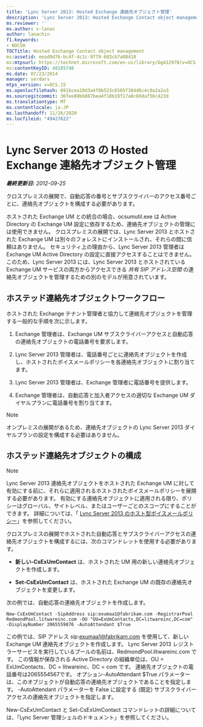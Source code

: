 ```yaml
---
title: 'Lync Server 2013: Hosted Exchange 連絡先オブジェクト管理'
description: 'Lync Server 2013: Hosted Exchange Contact object management。'
ms.reviewer: ''
ms.author: v-lanac
author: lanachin
f1.keywords:
- NOCSH
TOCTitle: Hosted Exchange Contact object management
ms:assetid: eead9d76-bc4f-4c1c-9779-683cb7a88410
ms:mtpsurl: https://technet.microsoft.com/en-us/library/Gg412978(v=OCS.15)
ms:contentKeyID: 48185748
ms.date: 07/23/2014
manager: serdars
mtps_version: v=OCS.15
ms.openlocfilehash: 691bcea10d3a4f8b523c6565f384d6c4c9a2a2a3
ms.sourcegitcommit: 36fee89bb887bea4f18b19f17a8c69daf5bc423d
ms.translationtype: MT
ms.contentlocale: ja-JP
ms.lasthandoff: 11/26/2020
ms.locfileid: "49427622"
---
```

# <a name="hosted-exchange-contact-object-management-in-lync-server-2013"></a>Lync Server 2013 の Hosted Exchange 連絡先オブジェクト管理

<div data-xmlns="http://www.w3.org/1999/xhtml">

<div class="topic" data-xmlns="http://www.w3.org/1999/xhtml" data-msxsl="urn:schemas-microsoft-com:xslt" data-cs="https://msdn.microsoft.com/">

<div data-asp="https://msdn2.microsoft.com/asp">



</div>

<div id="mainSection">

<div id="mainBody">

<span> </span>

_**最終更新日:** 2012-09-25_

クロスプレミスの展開で、自動応答の番号とサブスクライバーのアクセス番号ごとに、連絡先オブジェクトを構成する必要があります。

ホストされた Exchange UM との統合の場合、ocsumutil.exe は Active Directory の Exchange UM 設定に依存するため、連絡先オブジェクトの管理には使用できません。 クロスプレミスの展開では、Lync Server 2013 とホストされた Exchange UM は別々のフォレストにインストールされ、それらの間に信頼はありません。 セキュリティ上の理由から、Lync Server 2013 管理者は Exchange UM Active Directory の設定に直接アクセスすることはできません。 このため、Lync Server 2013 には、Lync Server 2013 とホストされている Exchange UM サービスの両方からアクセスできる *共有 SIP アドレス空間* の連絡先オブジェクトを管理するための別のモデルが用意されています。

<div>

## <a name="hosted-contact-object-workflow"></a>ホステッド連絡先オブジェクトワークフロー

ホストされた Exchange テナント管理者と協力して連絡先オブジェクトを管理する一般的な手順を次に示します。

1.  Exchange 管理者は、Exchange UM サブスクライバーアクセスと自動応答の連絡先オブジェクトの電話番号を要求します。

2.  Lync Server 2013 管理者は、電話番号ごとに連絡先オブジェクトを作成し、ホストされたボイスメールポリシーを各連絡先オブジェクトに割り当てます。

3.  Lync Server 2013 管理者は、Exchange 管理者に電話番号を提供します。

4.  Exchange 管理者は、自動応答と加入者アクセスの適切な Exchange UM ダイヤルプランに電話番号を割り当てます。

<div>


> [!NOTE]  
> オンプレミスの展開があるため、連絡先オブジェクトの Lync Server 2013 ダイヤルプランの設定を構成する必要はありません。



</div>

</div>

<div>

## <a name="configuring-hosted-contact-objects"></a>ホステッド連絡先オブジェクトの構成

<div>


> [!NOTE]  
> Lync Server 2013 連絡先オブジェクトをホストされた Exchange UM に対して有効にする前に、それらに適用されるホストされたボイスメールポリシーを展開する必要があります。 有効にする連絡先オブジェクトに適用される限り、ポリシーはグローバル、サイトレベル、またはユーザーごとのスコープにすることができます。 詳細については、「 <A href="lync-server-2013-hosted-voice-mail-policies.md">Lync Server 2013 のホスト型ボイスメールポリシー</A>」を参照してください。



</div>

クロスプレミスの展開でホストされた自動応答とサブスクライバーアクセスの連絡先オブジェクトを構成するには、次のコマンドレットを使用する必要があります。

  - **新しい-CsExUmContact** は、ホストされた UM 用の新しい連絡先オブジェクトを作成します。

  - **Set-CsExUmContact** は、ホストされた Exchange UM の既存の連絡先オブジェクトを変更します。

次の例では、自動応答の連絡先オブジェクトを作成します。

    New-CsExUmContact -SipAddress sip:exumaa1@fabrikam.com -RegistrarPool RedmondPool.litwareinc.com -OU "OU=ExUmContacts,DC=litwareinc,DC=com" -DisplayNumber 2065559876 -AutoAttendant $True

この例では、SIP アドレス sip:exumaa1@fabrikam.com を使用して、新しい Exchange UM 連絡先オブジェクトを作成します。 Lync Server 2013 レジストラーサービスを実行しているプールの名前は、RedmondPool.litwareinc.com です。 この情報が保存される Active Directory の組織単位は、OU = ExUmContacts、DC = litwareinc、DC = com です。 連絡先オブジェクトの電話番号は2065554567です。 オプション-AutoAttendant $True パラメーターは、このオブジェクトが自動応答の連絡先オブジェクトであることを指定します。 -AutoAttendant パラメーターを False に設定する (既定) サブスクライバーアクセスの連絡先オブジェクトを指定します。

New-CsExUmContact と Set-CsExUmContact コマンドレットの詳細については、「Lync Server 管理シェルのドキュメント」を参照してください。

</div>

</div>

<span> </span>

</div>

</div>

</div>

